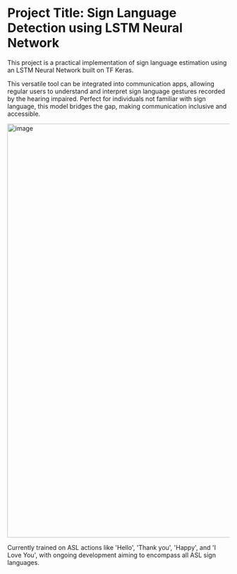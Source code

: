 # Project Title: Sign Language Detection using LSTM Neural Network

This project is a practical implementation of sign language estimation using an LSTM Neural Network built on TF Keras.

This versatile tool can be integrated into communication apps, allowing regular users to understand and interpret sign language gestures recorded by the hearing impaired. 
Perfect for individuals not familiar with sign language, this model bridges the gap, making communication inclusive and accessible.

<img width="938" alt="image" src="https://github.com/srushtisanghavi/signLanguageDetection/assets/122697366/f1e73c03-c1d3-49f8-987d-4c1b1904bc5e">




Currently trained on ASL actions like 'Hello', 'Thank you', 'Happy', and 'I Love You', with ongoing development aiming to encompass all ASL sign languages.

